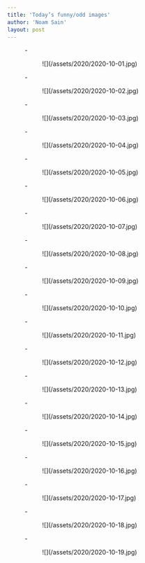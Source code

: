 ```yaml
---
title: 'Today’s funny/odd images'
author: 'Noam Sain'
layout: post
---
```


<figure class="wp-block-gallery columns-3 is-cropped wp-block-gallery-7 is-layout-flex">- <figure>![](/assets/2020/2020-10-01.jpg)</figure>
- <figure>![](/assets/2020/2020-10-02.jpg)</figure>
- <figure>![](/assets/2020/2020-10-03.jpg)</figure>
- <figure>![](/assets/2020/2020-10-04.jpg)</figure>
- <figure>![](/assets/2020/2020-10-05.jpg)</figure>
- <figure>![](/assets/2020/2020-10-06.jpg)</figure>
- <figure>![](/assets/2020/2020-10-07.jpg)</figure>
- <figure>![](/assets/2020/2020-10-08.jpg)</figure>
- <figure>![](/assets/2020/2020-10-09.jpg)</figure>
- <figure>![](/assets/2020/2020-10-10.jpg)</figure>
- <figure>![](/assets/2020/2020-10-11.jpg)</figure>
- <figure>![](/assets/2020/2020-10-12.jpg)</figure>
- <figure>![](/assets/2020/2020-10-13.jpg)</figure>
- <figure>![](/assets/2020/2020-10-14.jpg)</figure>
- <figure>![](/assets/2020/2020-10-15.jpg)</figure>
- <figure>![](/assets/2020/2020-10-16.jpg)</figure>
- <figure>![](/assets/2020/2020-10-17.jpg)</figure>
- <figure>![](/assets/2020/2020-10-18.jpg)</figure>
- <figure>![](/assets/2020/2020-10-19.jpg)</figure>

</figure>
